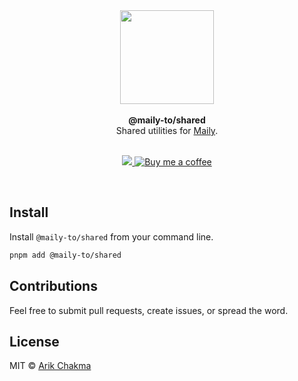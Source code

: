 <div align="center"><img height="150" src="https://maily.to/brand/icon.svg" /></div>
<br>

<div align="center"><strong>@maily-to/shared</strong></div>
<div align="center">Shared utilities for <a href="https://maily.to">Maily</a>.</div>
<br />

<p align="center">
  <a href="https://github.com/arikchakma/maily.to/blob/main/license">
    <img src="https://img.shields.io/badge/License-MIT-222222.svg" />
  </a>
  <a href="https://buymeacoffee.com/arikchakma">
    	<img src="https://img.shields.io/badge/-buy_me_a%C2%A0coffee-222222?logo=buy-me-a-coffee" alt="Buy me a coffee" />
  </a>
</p>

<br>

## Install

Install `@maily-to/shared` from your command line.

```sh
pnpm add @maily-to/shared
```

## Contributions

Feel free to submit pull requests, create issues, or spread the word.

## License

MIT &copy; [Arik Chakma](https://twitter.com/imarikchakma)
